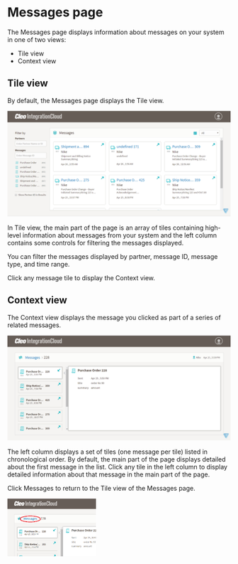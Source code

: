 # Messages page

The Messages page displays information about messages on your system in one of two views: 
- Tile view
- Context view

## Tile view

By default, the Messages page displays the Tile view.

![Messages Page Tile View](../images/B2BiMessagePage1.png)

In Tile view, the main part of the page is an array of tiles containing high-level information about messages from your system and the left column contains some controls for filtering the messages displayed.

You can filter the messages displayed by partner, message ID, message type, and time range.

Click any message tile to display the Context view. 

## Context view
The Context view displays the message you clicked as part of a series of related messages. 

![Messages Page Context View](../images/B2BiMessagePageContextView1.png)

The left column displays a set of tiles (one message per tile) listed in chronological order. By default, the main part of the page displays detailed about the first message in the list. Click any tile in the left column to display detailed information about that message in the main part of the page.

Click Messages to return to the Tile view of the Messages page.

<img src="../images/B2BiMessagePageContextView2.png" width="200">


